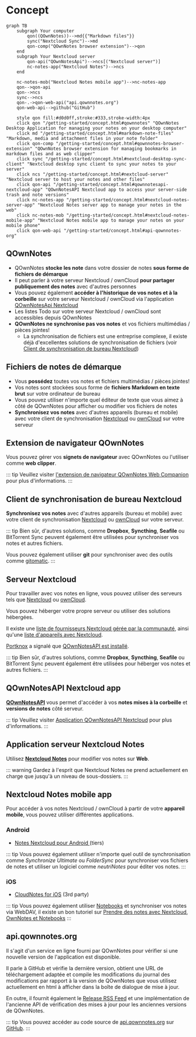 # Concept

```mermaid
graph TB
    subgraph Your computer
        qon((QOwnNotes))-->md{{"Markdown files"}}
        sync("Nextcloud Sync")-->md
        qon-comp("QOwnNotes browser extension")-->qon
    end
    subgraph Your Nextcloud server
        qon-api("QOwnNotesApi")-->ncs[("Nextcloud server")]
        nc-notes-app("Nextcloud Notes")-->ncs
    end

    nc-notes-mob("Nextcloud Notes mobile app")-->nc-notes-app
    qon-->qon-api
    qon-->ncs
    sync-->ncs
    qon-.->qon-web-api("api.qownnotes.org")
    qon-web-api-->github("GitHub")

    style qon fill:#d0d0ff,stroke:#333,stroke-width:4px
    click qon "/getting-started/concept.html#qownnotes" "QOwnNotes Desktop Application for managing your notes on your desktop computer"
    click md "/getting-started/concept.html#markdown-note-files" "Markdown, media and attachment files in your note folder"
    click qon-comp "/getting-started/concept.html#qownnotes-browser-extension" "QOwnNotes browser extension for managing bookmarks in markdown files and as web clipper"
    click sync "/getting-started/concept.html#nextcloud-desktop-sync-client" "Nextcloud desktop sync client to sync your notes to your server"
    click ncs "/getting-started/concept.html#nextcloud-server" "Nextcloud server to host your notes and other files"
    click qon-api "/getting-started/concept.html#qownnotesapi-nextcloud-app" "QOwnNotesAPI Nextcloud app to access your server-side trash and note versions"
    click nc-notes-app "/getting-started/concept.html#nextcloud-notes-server-app" "Nextcloud Notes server app to manage your notes in the web"
    click nc-notes-mob "/getting-started/concept.html#nextcloud-notes-mobile-app" "Nextcloud Notes mobile app to manage your notes on your mobile phone"
    click qon-web-api "/getting-started/concept.html#api-qownnotes-org"
```

## QOwnNotes

- QOwnNotes **stocke les note** dans votre dossier de notes **sous forme de fichiers de démarque**
- Il peut parler à votre serveur Nextcloud / ownCloud **pour partager publiquement des notes** avec d'autres personnes
- Vous pouvez également **accéder à l'historique de vos notes et à la corbeille** sur votre serveur Nextcloud / ownCloud via l'application [QOwnNotesApi Nextcloud](#qownnotesapi-nextcloud-app)
- Les listes Todo sur votre serveur Nextcloud / ownCloud sont accessibles depuis QOwnNotes
- **QOwnNotes ne synchronise pas vos notes** et vos fichiers multimédias / pièces jointes!
    - La synchronisation de fichiers est une entreprise complexe, il existe déjà d'excellentes solutions de synchronisation de fichiers (voir [Client de synchronisation de bureau Nextcloud](#nextcloud-desktop-sync-client))


## Fichiers de notes de démarque

- Vous **possédez** toutes vos notes et fichiers multimédias / pièces jointes!
- Vos notes sont stockées sous forme de **fichiers Markdown en texte brut** sur votre ordinateur de bureau
- Vous pouvez utiliser n'importe quel éditeur de texte que vous aimez à côté de QOwnNotes pour afficher ou modifier vos fichiers de notes
- **Synchronisez vos notes** avec d'autres appareils (bureau et mobile) avec votre client de synchronisation [Nextcloud](https://nextcloud.com/) ou [ownCloud](https://owncloud.org/) sur votre serveur


## Extension de navigateur QOwnNotes

Vous pouvez gérer vos **signets de navigateur** avec QOwnNotes ou l'utiliser comme **web clipper**.

::: tip
Veuillez visiter [l'extension de navigateur QOwnNotes Web Companion](browser-extension.md) pour plus d'informations.
:::

## Client de synchronisation de bureau Nextcloud

**Synchronisez vos notes** avec d'autres appareils (bureau et mobile) avec votre client de synchronisation [Nextcloud](https://nextcloud.com/) ou [ownCloud](https://owncloud.org/) sur votre serveur.

::: tip
Bien sûr, d'autres solutions, comme **Dropbox**, **Syncthing**, **Seafile** ou BitTorrent Sync peuvent également être utilisées pour synchroniser vos notes et autres fichiers.

Vous pouvez également utiliser **git** pour synchroniser avec des outils comme [gitomatic](https://github.com/muesli/gitomatic/).
:::

## Serveur Nextcloud

Pour travailler avec vos notes en ligne, vous pouvez utiliser des serveurs tels que [Nextcloud](https://nextcloud.com/) ou [ownCloud](https://owncloud.org/).

Vous pouvez héberger votre propre serveur ou utiliser des solutions hébergées.

Il existe une [liste de fournisseurs Nextcloud gérée par la communauté](https://github.com/nextcloud/providers#providers), ainsi qu'une [liste d'appareils avec Nextcloud](https://nextcloud.com/devices/).

[Portknox](https://portknox.net) a signalé que [QOwnNotesAPI est installé](https://portknox.net/en/app_listing).

::: tip
Bien sûr, d'autres solutions, comme **Dropbox**, **Syncthing**, **Seafile** ou BitTorrent Sync peuvent également être utilisées pour héberger vos notes et autres fichiers.
:::

## QOwnNotesAPI Nextcloud app

[**QOwnNotesAPI**](https://github.com/pbek/qownnotesapi) vous permet d'accéder à vos **notes mises à la corbeille** et **versions de notes** côté serveur.

::: tip
Veuillez visiter [Application QOwnNotesAPI Nextcloud](qownnotesapi.md) pour plus d'informations.
:::

## Application serveur Nextcloud Notes

Utilisez [**Nextcloud Notes**](https://github.com/nextcloud/notes) pour modifier vos notes sur **Web**.

::: warning
Gardez à l'esprit que Nextcloud Notes ne prend actuellement en charge que jusqu'à un niveau de sous-dossiers.
:::

## Nextcloud Notes mobile app

Pour accéder à vos notes Nextcloud / ownCloud à partir de votre **appareil mobile**, vous pouvez utiliser différentes applications.

### Android

- [Notes Nextcloud pour Android ](https://play.google.com/store/apps/details?id=it.niedermann.owncloud.notes)(tiers)

::: tip
Vous pouvez également utiliser n'importe quel outil de synchronisation comme *Synchronize Ultimate* ou *FolderSync* pour synchroniser vos fichiers de notes et utiliser un logiciel comme *neutriNotes* pour éditer vos notes.
:::

### iOS

- [CloudNotes for iOS](https://itunes.apple.com/de/app/cloudnotes-owncloud-notes/id813973264?mt=8) (3rd party)

::: tip
Vous pouvez également utiliser [Notebooks](https://itunes.apple.com/us/app/notebooks-write-and-organize/id780438662) et synchroniser vos notes via WebDAV, il existe un bon tutoriel sur [Prendre des notes avec Nextcloud, OwnNotes et Notebooks](https://lifemeetscode.com/blog/taking-notes-with-nextcloud-qownnotes-and-notebooks)
:::

## api.qownnotes.org

Il s'agit d'un service en ligne fourni par QOwnNotes pour vérifier si une nouvelle version de l'application est disponible.

Il parle à GitHub et vérifie la dernière version, obtient une URL de téléchargement adaptée et compile les modifications du journal des modifications par rapport à la version de QOwnNotes que vous utilisez actuellement en html à afficher dans la boîte de dialogue de mise à jour.

En outre, il fournit également le [Release RSS Feed](http://api.qownnotes.org/rss/app-releases) et une implémentation de l'ancienne API de vérification des mises à jour pour les anciennes versions de QOwnNotes.

::: tip
Vous pouvez accéder au code source de [api.qownnotes.org](https://api.qownnotes.org) sur [GitHub](https://github.com/qownnotes/api).
:::

